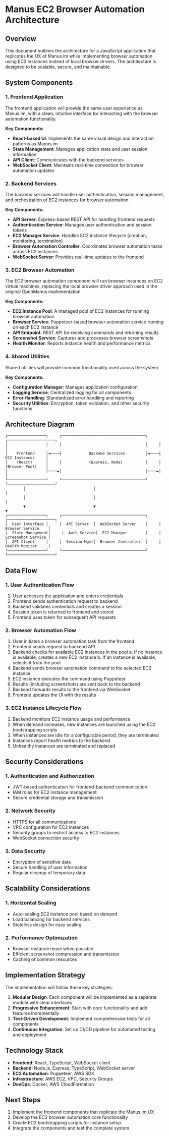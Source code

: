 # Manus EC2 Browser Automation Architecture

## Overview

This document outlines the architecture for a JavaScript application that replicates the UX of Manus.im while implementing browser automation using EC2 instances instead of local browser drivers. The architecture is designed to be scalable, secure, and maintainable.

## System Components

### 1. Frontend Application

The frontend application will provide the same user experience as Manus.im, with a clean, intuitive interface for interacting with the browser automation functionality.

**Key Components:**
- **React-based UI**: Implements the same visual design and interaction patterns as Manus.im
- **State Management**: Manages application state and user session information
- **API Client**: Communicates with the backend services
- **WebSocket Client**: Maintains real-time connection for browser automation updates

### 2. Backend Services

The backend services will handle user authentication, session management, and orchestration of EC2 instances for browser automation.

**Key Components:**
- **API Server**: Express-based REST API for handling frontend requests
- **Authentication Service**: Manages user authentication and session tokens
- **EC2 Manager Service**: Handles EC2 instance lifecycle (creation, monitoring, termination)
- **Browser Automation Controller**: Coordinates browser automation tasks across EC2 instances
- **WebSocket Server**: Provides real-time updates to the frontend

### 3. EC2 Browser Automation

The EC2 browser automation component will run browser instances on EC2 virtual machines, replacing the local browser driver approach used in the original OpenManus implementation.

**Key Components:**
- **EC2 Instance Pool**: A managed pool of EC2 instances for running browser automation
- **Browser Service**: Puppeteer-based browser automation service running on each EC2 instance
- **API Endpoint**: REST API for receiving commands and returning results
- **Screenshot Service**: Captures and processes browser screenshots
- **Health Monitor**: Reports instance health and performance metrics

### 4. Shared Utilities

Shared utilities will provide common functionality used across the system.

**Key Components:**
- **Configuration Manager**: Manages application configuration
- **Logging Service**: Centralized logging for all components
- **Error Handling**: Standardized error handling and reporting
- **Security Utilities**: Encryption, token validation, and other security functions

## Architecture Diagram

```
┌─────────────────┐     ┌─────────────────────────────────────┐     ┌─────────────────────┐
│                 │     │                                     │     │                     │
│    Frontend     │◄────┤            Backend Services         │◄────┤   EC2 Instances     │
│    (React)      │     │            (Express, Node)          │     │   (Browser Pool)    │
│                 │────►│                                     │────►│                     │
└─────────────────┘     └─────────────────────────────────────┘     └─────────────────────┘
        │                              │                                      │
        │                              │                                      │
        ▼                              ▼                                      ▼
┌─────────────────┐     ┌─────────────────────────────────────┐     ┌─────────────────────┐
│  User Interface │     │  API Server  │  WebSocket Server    │     │  Browser Service    │
│  State Management│     │  Auth Service│  EC2 Manager        │     │  Screenshot Service │
│  API Client     │     │  Session Mgmt│  Browser Controller  │     │  Health Monitor     │
└─────────────────┘     └─────────────────────────────────────┘     └─────────────────────┘
```

## Data Flow

### 1. User Authentication Flow

1. User accesses the application and enters credentials
2. Frontend sends authentication request to backend
3. Backend validates credentials and creates a session
4. Session token is returned to frontend and stored
5. Frontend uses token for subsequent API requests

### 2. Browser Automation Flow

1. User initiates a browser automation task from the frontend
2. Frontend sends request to backend API
3. Backend checks for available EC2 instances in the pool
   a. If no instance is available, creates a new EC2 instance
   b. If an instance is available, selects it from the pool
4. Backend sends browser automation command to the selected EC2 instance
5. EC2 instance executes the command using Puppeteer
6. Results (including screenshots) are sent back to the backend
7. Backend forwards results to the frontend via WebSocket
8. Frontend updates the UI with the results

### 3. EC2 Instance Lifecycle Flow

1. Backend monitors EC2 instance usage and performance
2. When demand increases, new instances are launched using the EC2 bootstrapping scripts
3. When instances are idle for a configurable period, they are terminated
4. Instances report health metrics to the backend
5. Unhealthy instances are terminated and replaced

## Security Considerations

### 1. Authentication and Authorization

- JWT-based authentication for frontend-backend communication
- IAM roles for EC2 instance management
- Secure credential storage and transmission

### 2. Network Security

- HTTPS for all communications
- VPC configuration for EC2 instances
- Security groups to restrict access to EC2 instances
- WebSocket connection security

### 3. Data Security

- Encryption of sensitive data
- Secure handling of user information
- Regular cleanup of temporary data

## Scalability Considerations

### 1. Horizontal Scaling

- Auto-scaling EC2 instance pool based on demand
- Load balancing for backend services
- Stateless design for easy scaling

### 2. Performance Optimization

- Browser instance reuse when possible
- Efficient screenshot compression and transmission
- Caching of common resources

## Implementation Strategy

The implementation will follow these key strategies:

1. **Modular Design**: Each component will be implemented as a separate module with clear interfaces
2. **Progressive Enhancement**: Start with core functionality and add features incrementally
3. **Test-Driven Development**: Implement comprehensive tests for all components
4. **Continuous Integration**: Set up CI/CD pipeline for automated testing and deployment

## Technology Stack

- **Frontend**: React, TypeScript, WebSocket client
- **Backend**: Node.js, Express, TypeScript, WebSocket server
- **EC2 Automation**: Puppeteer, AWS SDK
- **Infrastructure**: AWS EC2, VPC, Security Groups
- **DevOps**: Docker, AWS CloudFormation

## Next Steps

1. Implement the frontend components that replicate the Manus.im UX
2. Develop the EC2 browser automation core functionality
3. Create EC2 bootstrapping scripts for instance setup
4. Integrate the components and test the complete system
